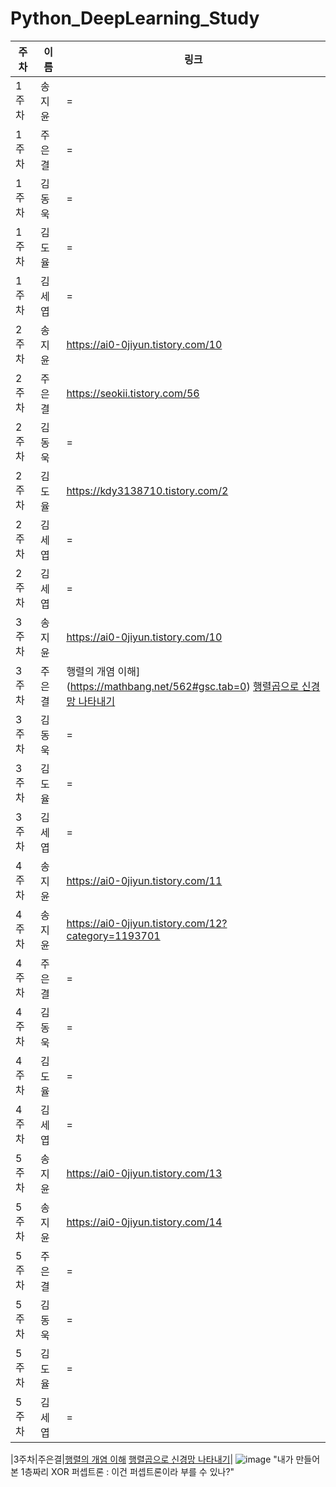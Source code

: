 # Python_DeepLearning_Study
|주차|이름|링크|
|---|---|---|
|1주차|송지윤|=|
|1주차|주은결|=|
|1주차|김동욱|=|
|1주차|김도율|=|
|1주차|김세엽|=|
|2주차|송지윤|https://ai0-0jiyun.tistory.com/10|
|2주차|주은결|https://seokii.tistory.com/56|
|2주차|김동욱|=|
|2주차|김도율|https://kdy3138710.tistory.com/2|
|2주차|김세엽|=|https://ang-love-chang.tistory.com/26 "XOR 퍼셉트론에 대한 티스토리"|
|2주차|김세엽|=|![image](https://github.com/user-attachments/assets/23eff274-70e4-457c-a368-ac5381d7a0f7) "내가 만들어본 1층짜리 XOR 퍼셉트론 : 이건 퍼셉트론이라 부를 수 있나?"|
|3주차|송지윤|https://ai0-0jiyun.tistory.com/10|
|3주차|주은결|행렬의 개염 이해](https://mathbang.net/562#gsc.tab=0) [행렬곱으로 신경망 나타내기](https://wikidocs.net/150781)|
|3주차|김동욱|=|
|3주차|김도율|=|
|3주차|김세엽|=|
|4주차|송지윤|https://ai0-0jiyun.tistory.com/11|
|4주차|송지윤|https://ai0-0jiyun.tistory.com/12?category=1193701|
|4주차|주은결|=|
|4주차|김동욱|=|
|4주차|김도율|=|
|4주차|김세엽|=|
|5주차|송지윤|https://ai0-0jiyun.tistory.com/13|
|5주차|송지윤|https://ai0-0jiyun.tistory.com/14|
|5주차|주은결|=|
|5주차|김동욱|=|
|5주차|김도율|=|
|5주차|김세엽|=|

|3주차|주은결|[행렬의 개염 이해](https://mathbang.net/562#gsc.tab=0) [행렬곱으로 신경망 나타내기](https://wikidocs.net/150781)|
               ![image](https://github.com/user-attachments/assets/23eff274-70e4-457c-a368-ac5381d7a0f7) "내가 만들어본 1층짜리 XOR 퍼셉트론 : 이건 퍼셉트론이라 부를 수 있나?"
